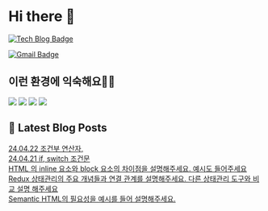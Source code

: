 # Hi there 👋

[![Tech Blog Badge](http://img.shields.io/badge/tistory-black?style=flat-square&logo=Tistory&link=https://codingpracticenote.tistory.com/)](https://codingpracticenote.tistory.com/)
	
[![Gmail Badge](https://img.shields.io/badge/Gmail-d14836?style=flat-square&logo=Gmail&logoColor=white&link=mailto:tkdrnr1215@gmail.com)](mailto:tkdrnr1215@gmail.com)

## 이런 환경에 익숙해요✍🏼

<img src="https://img.shields.io/badge/CSS3-1572B6?style=flat-square&logo=CSS3&logoColor=white"/> </t>
<img src="https://img.shields.io/badge/HTML5-E34F26?style=flat-square&logo=HTML5&logoColor=white"/> 
<img src="https://img.shields.io/badge/JavaScript-F7DF1E?style=flat-square&logo=JavaScript&logoColor=white"/>
<img src="https://img.shields.io/badge/TypeScript-3178C6?style=flat-square&logo=TypeScript&logoColor=white"/>

## 📕 Latest Blog Posts

<a href=https://codingpracticenote.tistory.com/187>24.04.22  조건부 연산자,</a></br><a href=https://codingpracticenote.tistory.com/186>24.04.21 if, switch 조건문</a></br><a href=https://codingpracticenote.tistory.com/185>HTML 의 inline 요소와 block 요소의 차이점을 설명해주세요. 예시도 들어주세요</a></br><a href=https://codingpracticenote.tistory.com/184>Redux 상태관리의 주요 개념들과 연결 관계를 설명해주세요. 다른 상태관리 도구와 비교 설명 해주세요</a></br><a href=https://codingpracticenote.tistory.com/183>Semantic HTML의 필요성을 예시를 들어 설명해주세요.</a></br>